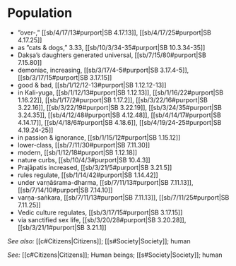 # Population

* ”over-,” [[sb/4/17/13#purport|SB 4.17.13]], [[sb/4/17/25#purport|SB 4.17.25]]
* as ”cats & dogs,” 3.33, [[sb/10/3/34-35#purport|SB 10.3.34-35]]
* Dakṣa’s daughters generated universal, [[sb/7/15/80#purport|SB 7.15.80]]
* demoniac, increasing, [[sb/3/17/4-5#purport|SB 3.17.4-5]], [[sb/3/17/15#purport|SB 3.17.15]]
* good & bad, [[sb/1/12/12-13#purport|SB 1.12.12-13]]
* in Kali-yuga, [[sb/1/12/13#purport|SB 1.12.13]], [[sb/1/16/22#purport|SB 1.16.22]], [[sb/1/17/2#purport|SB 1.17.2]], [[sb/3/22/16#purport|SB 3.22.16]], [[sb/3/22/19#purport|SB 3.22.19]], [[sb/3/24/35#purport|SB 3.24.35]], [[sb/4/12/48#purport|SB 4.12.48]], [[sb/4/14/17#purport|SB 4.14.17]], [[sb/4/18/6#purport|SB 4.18.6]], [[sb/4/19/24-25#purport|SB 4.19.24-25]]
* in passion & ignorance, [[sb/1/15/12#purport|SB 1.15.12]]
* lower-class, [[sb/7/11/30#purport|SB 7.11.30]]
* modern, [[sb/1/12/18#purport|SB 1.12.18]]
* nature curbs, [[sb/10/4/3#purport|SB 10.4.3]]
* Prajāpatis increased, [[sb/3/21/5#purport|SB 3.21.5]]
* rules regulate, [[sb/1/14/42#purport|SB 1.14.42]]
* under varṇāśrama-dharma, [[sb/7/11/13#purport|SB 7.11.13]], [[sb/7/14/10#purport|SB 7.14.10]]
* varṇa-saṅkara, [[sb/7/11/13#purport|SB 7.11.13]], [[sb/7/11/25#purport|SB 7.11.25]]
* Vedic culture regulates, [[sb/3/17/15#purport|SB 3.17.15]]
* via sanctified sex life, [[sb/3/20/28#purport|SB 3.20.28]], [[sb/3/21/1#purport|SB 3.21.1]]

*See also:* [[c#Citizens|Citizens]]; [[s#Society|Society]]; human

*See:* [[c#Citizens|Citizens]]; Human beings; [[s#Society|Society]]; human
